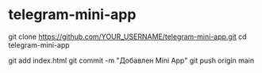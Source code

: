 # telegram-mini-app
git clone https://github.com/YOUR_USERNAME/telegram-mini-app.git
cd telegram-mini-app

git add index.html
git commit -m "Добавлен Mini App"
git push origin main

